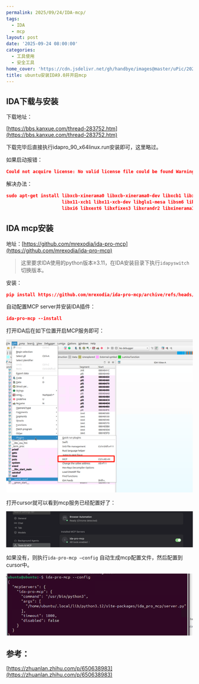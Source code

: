 ```yaml
---
permalink: 2025/09/24/IDA-mcp/
tags:
  - IDA
  - mcp
layout: post
date: '2025-09-24 08:00:00'
categories:
  - 工具使用
  - 安全工具
home_cover: 'https://cdn.jsdelivr.net/gh/handbye/images@master/uPic/2025/09/tLbWR1.png'
title: ubuntu安装IDA9.0并开启mcp
---
```


## IDA下载与安装


下载地址：


[https://bbs.kanxue.com/thread-283752.htm](https://bbs.kanxue.com/thread-283752.htm)


下载完毕后直接执行idapro_90_x64linux.run安装即可，这里略过。


如果启动报错：


```json
Could not acquire license: No valid license file could be found Warning: Ignoring XDG_SESSION_TYPE=wayland on Gnome. Use QT_QPA_PLATFORM=wayland to run on Wayland anyway. qt.qpa.plugin: Could not load the Qt platform plugin "xcb" in "" even though it was found. This application failed to start because no Qt platform plugin could be initialized. Reinstalling the application may fix this problem. Available platform plugins are: eglfs, linuxfb, minimal, minimalegl, offscreen, vnc, wayland-egl, wayland, wayland-xcomposite-glx, xcb. Aborted (core dumped)
```


解决办法：


```json
sudo apt-get install libxcb-xinerama0 libxcb-xinerama0-dev libxcb1 libxcb1-dev \
                     libx11-xcb1 libx11-xcb-dev libglu1-mesa libsm6 libxrender1 \
                     libxi6 libxext6 libxfixes3 libxrandr2 libxinerama1

```


## IDA mcp安装


地址：[https://github.com/mrexodia/ida-pro-mcp](https://github.com/mrexodia/ida-pro-mcp)


> 这里要求IDA使用的python版本≥3.11，在IDA安装目录下执行`idapyswitch` 切换版本。


安装：


```json
pip install https://github.com/mrexodia/ida-pro-mcp/archive/refs/heads/main.zip
```


自动配置MCP server并安装IDA插件：


```json
ida-pro-mcp --install
```


打开IDA后在如下位置开启MCP服务即可：


![image.png](../post_images/dcfdb5a2178a5c665db18ce388e6eb48.png)


打开cursor就可以看到mcp服务已经配置好了：


![image.png](../post_images/7da62445e3a346073a2f5b55a7988243.png)


如果没有，则执行`ida-pro-mcp —config` 自动生成mcp配置文件，然后配置到cursor中。


![image.png](../post_images/7d9ce326a43bdee97d268bbb0ff24ca4.png)


## 参考：


[https://zhuanlan.zhihu.com/p/650638983](https://zhuanlan.zhihu.com/p/650638983)

